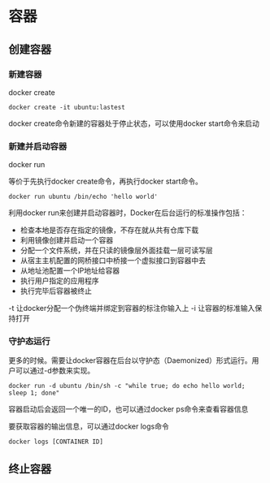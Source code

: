 # 容器

## 创建容器

### 新建容器

docker create
```
docker create -it ubuntu:lastest
```

docker create命令新建的容器处于停止状态，可以使用docker start命令来启动

### 新建并启动容器

docker run

等价于先执行docker create命令，再执行docker start命令。
```
docker run ubuntu /bin/echo 'hello world'
```

利用docker run来创建并启动容器时，Docker在后台运行的标准操作包括：
* 检查本地是否存在指定的镜像，不存在就从共有仓库下载
* 利用镜像创建并启动一个容器
* 分配一个文件系统，并在只读的镜像层外面挂载一层可读写层
* 从宿主主机配置的网桥接口中桥接一个虚拟接口到容器中去
* 从地址池配置一个IP地址给容器
* 执行用户指定的应用程序
* 执行完毕后容器被终止

-t      让docker分配一个伪终端并绑定到容器的标注你输入上
-i      让容器的标准输入保持打开

### 守护态运行

更多的时候。需要让docker容器在后台以守护态（Daemonized）形式运行。用户可以通过-d参数来实现。
```
docker run -d ubuntu /bin/sh -c "while true; do echo hello world; sleep 1; done"
```

容器启动后会返回一个唯一的ID，也可以通过docker ps命令来查看容器信息

要获取容器的输出信息，可以通过docker logs命令
```
docker logs [CONTAINER ID]
```

## 终止容器



